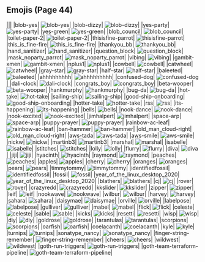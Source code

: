 
## Emojis (Page 44)
|||
|blob-yes| ![blob-yes](/output/blob-yes.png)|
|blob-dizzy| ![blob-dizzy](/output/blob-dizzy.png)|
|yes-party| ![yes-party](/output/yes-party.gif)|
|yes-green| ![yes-green](/output/yes-green.png)|
|blob_council| ![blob_council](/output/blob_council.png)|
|toilet-paper-2| ![toilet-paper-2](/output/toilet-paper-2.png)|
|thisisfine-parrot| ![thisisfine-parrot](/output/thisisfine-parrot.gif)|
|this_is_fine-fire| ![this_is_fine-fire](/output/this_is_fine-fire.gif)|
|thankyou_bb| ![thankyou_bb](/output/thankyou_bb.gif)|
|hand_sanitizer| ![hand_sanitizer](/output/hand_sanitizer.png)|
|question_block| ![question_block](/output/question_block.gif)|
|mask_noparty_parrot| ![mask_noparty_parrot](/output/mask_noparty_parrot.png)|
|vibing| ![vibing](/output/vibing.gif)|
|gambit-xmen| ![gambit-xmen](/output/gambit-xmen.gif)|
|nplus1| ![nplus1](/output/nplus1.png)|
|cowbell| ![cowbell](/output/cowbell.png)|
|catwheel| ![catwheel](/output/catwheel.png)|
|gray-star| ![gray-star](/output/gray-star.png)|
|half-star| ![half-star](/output/half-star.png)|
|baleeted| ![baleeted](/output/baleeted.png)|
|ahhhhhhhhh| ![ahhhhhhhhh](/output/ahhhhhhhhh.gif)|
|confused-dog| ![confused-dog](/output/confused-dog.gif)|
|dali-clock| ![dali-clock](/output/dali-clock.png)|
|congrats_boy| ![congrats_boy](/output/congrats_boy.jpg)|
|beta-wooper| ![beta-wooper](/output/beta-wooper.png)|
|hankmurphy| ![hankmurphy](/output/hankmurphy.jpg)|
|bug-da| ![bug-da](/output/bug-da)|
|hot-take| ![hot-take](/output/hot-take.png)|
|sailing-ship| ![sailing-ship](/output/sailing-ship.png)|
|good-ship-onboarding| ![good-ship-onboarding](/output/good-ship-onboarding)|
|hotter-take| ![hotter-take](/output/hotter-take.png)|
|rss| ![rss](/output/rss.png)|
|its-happening| ![its-happening](/output/its-happening.gif)|
|bells| ![bells](/output/bells.png)|
|nook-dance| ![nook-dance](/output/nook-dance.gif)|
|nook-excited| ![nook-excited](/output/nook-excited.gif)|
|jimhalpert| ![jimhalpert](/output/jimhalpert.png)|
|space-arp| ![space-arp](/output/space-arp.jpg)|
|puppy-prayer| ![puppy-prayer](/output/puppy-prayer.png)|
|rainbow-ac-leaf| ![rainbow-ac-leaf](/output/rainbow-ac-leaf.png)|
|ban-hammer| ![ban-hammer](/output/ban-hammer.png)|
|old_man_cloud-right| ![old_man_cloud-right](/output/old_man_cloud-right.jpg)|
|aws-tada| ![aws-tada](/output/aws-tada.png)|
|aws-smile| ![aws-smile](/output/aws-smile.png)|
|nickw| ![nickw](/output/nickw.png)|
|martinb3| ![martinb3](/output/martinb3.png)|
|marshal| ![marshal](/output/marshal.png)|
|isabelle| ![isabelle](/output/isabelle.png)|
|stitches| ![stitches](/output/stitches.png)|
|lolly| ![lolly](/output/lolly.png)|
|flurry| ![flurry](/output/flurry.png)|
|diva| ![diva](/output/diva.png)|
|jiji| ![jiji](/output/jiji.png)|
|hyacinth| ![hyacinth](/output/hyacinth.png)|
|raymond| ![raymond](/output/raymond.png)|
|peaches| ![peaches](/output/peaches.png)|
|apples| ![apples](/output/apples.png)|
|cherry| ![cherry](/output/cherry.png)|
|oranges| ![oranges](/output/oranges.png)|
|pears| ![pears](/output/pears.png)|
|timmytommy| ![timmytommy](/output/timmytommy.png)|
|identifiedfossil| ![identifiedfossil](/output/identifiedfossil.png)|
|fossil| ![fossil](/output/fossil.png)|
|year_of_the_linux_desktop_2020| ![year_of_the_linux_desktop_2020](/output/year_of_the_linux_desktop_2020.png)|
|blathers| ![blathers](/output/blathers.png)|
|cj| ![cj](/output/cj.png)|
|rover| ![rover](/output/rover.png)|
|crazyredd| ![crazyredd](/output/crazyredd.png)|
|kkslider| ![kkslider](/output/kkslider.png)|
|zipper| ![zipper](/output/zipper.png)|
|leif| ![leif](/output/leif.png)|
|nookwave| ![nookwave](/output/nookwave.png)|
|wilbur| ![wilbur](/output/wilbur.png)|
|harvey| ![harvey](/output/harvey.png)|
|sahara| ![sahara](/output/sahara.png)|
|daisymae| ![daisymae](/output/daisymae.png)|
|orville| ![orville](/output/orville.png)|
|labelpose| ![labelpose](/output/labelpose.png)|
|gulliver| ![gulliver](/output/gulliver.png)|
|mabel| ![mabel](/output/mabel.png)|
|flick| ![flick](/output/flick.png)|
|celeste| ![celeste](/output/celeste.png)|
|sable| ![sable](/output/sable.png)|
|kicks| ![kicks](/output/kicks.png)|
|resetti| ![resetti](/output/resetti.png)|
|wisp| ![wisp](/output/wisp.png)|
|diy| ![diy](/output/diy.png)|
|goldrose| ![goldrose](/output/goldrose.png)|
|tarantulas| ![tarantulas](/output/tarantulas.png)|
|scorpions| ![scorpions](/output/scorpions.png)|
|oarfish| ![oarfish](/output/oarfish.png)|
|coelacanth| ![coelacanth](/output/coelacanth.png)|
|kyle| ![kyle](/output/kyle.png)|
|turnips| ![turnips](/output/turnips.png)|
|sonatype_nancy| ![sonatype_nancy](/output/sonatype_nancy.png)|
|finger-string-remember| ![finger-string-remember](/output/finger-string-remember.png)|
|cheers| ![cheers](/output/cheers.png)|
|wildwest| ![wildwest](/output/wildwest.jpg)|
|goth-run-triggers| ![goth-run-triggers](/output/goth-run-triggers.png)|
|goth-team-terraform-pipeline| ![goth-team-terraform-pipeline](/output/goth-team-terraform-pipeline.png)|